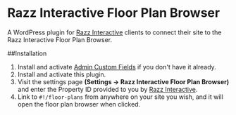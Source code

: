 # Razz Interactive Floor Plan Browser

A WordPress plugin for [Razz Interactive](http://razzinteractive.com) clients to connect their site to the Razz Interactive Floor Plan Browser.

##Installation
1. Install and activate [Admin Custom Fields](https://www.advancedcustomfields.com/) if you don't have it already.
2. Install and activate this plugin.
3. Visit the settings page **(Settings -> Razz Interactive Floor Plan Browser)** and enter the Property ID provided to you by [Razz Interactive](http://razzinteractive.com).
4. Link to `#!/floor-plans` from anywhere on your site you wish, and it will open the floor plan browser when clicked.
